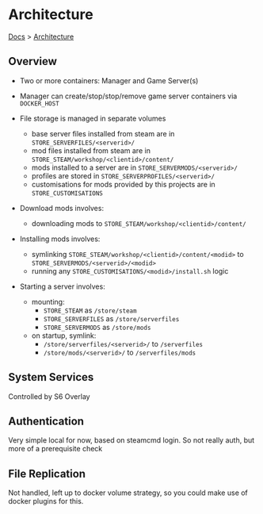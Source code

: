 # Architecture

[Docs]('./index.md) > [Architecture](./architecture.md)

## Overview

- Two or more containers: Manager and Game Server(s)
- Manager can create/stop/stop/remove game server containers via `DOCKER_HOST`
- File storage is managed in separate volumes
  - base server files installed from steam are in `STORE_SERVERFILES/<serverid>/`
  - mod files installed from steam are in `STORE_STEAM/workshop/<clientid>/content/`
  - mods installed to a server are in `STORE_SERVERMODS/<serverid>/`
  - profiles are stored in `STORE_SERVERPROFILES/<serverid>/`
  - customisations for mods provided by this projects are in `STORE_CUSTOMISATIONS`

- Download mods involves:
  - downloading mods to `STORE_STEAM/workshop/<clientid>/content/`

- Installing mods involves:
  - symlinking `STORE_STEAM/workshop/<clientid>/content/<modid>` to `STORE_SERVERMODS/<serverid>/<modid>`
  - running any `STORE_CUSTOMISATIONS/<modid>/install.sh` logic

- Starting a server involves:
  - mounting:
    - `STORE_STEAM` as `/store/steam`
    - `STORE_SERVERFILES` as `/store/serverfiles`
    - `STORE_SERVERMODS` as `/store/mods`
  - on startup, symlink:
    - `/store/serverfiles/<serverid>/` to `/serverfiles`
    - `/store/mods/<serverid>/` to `/serverfiles/mods`

## System Services

Controlled by S6 Overlay

## Authentication

Very simple local for now, based on steamcmd login. So not really auth, but more of a prerequisite check

## File Replication

Not handled, left up to docker volume strategy, so you could make use of docker plugins for this.
